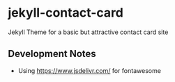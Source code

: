 # jekyll-contact-card
Jekyll Theme for a basic but attractive contact card site

## Development Notes
- Using https://www.jsdelivr.com/ for fontawesome
